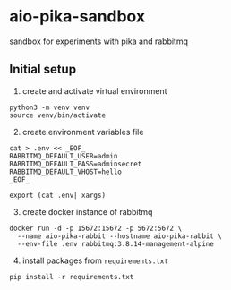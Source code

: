 # aio-pika-sandbox

sandbox for experiments with pika and rabbitmq

## Initial setup

1. create and activate virtual environment
```shell
python3 -m venv venv
source venv/bin/activate
```
2. create environment variables file
```shell
cat > .env << _EOF_
RABBITMQ_DEFAULT_USER=admin
RABBITMQ_DEFAULT_PASS=adminsecret
RABBITMQ_DEFAULT_VHOST=hello
_EOF_

export (cat .env| xargs)
```
3. create docker instance of rabbitmq
```shell
docker run -d -p 15672:15672 -p 5672:5672 \
  --name aio-pika-rabbit --hostname aio-pika-rabbit \
  --env-file .env rabbitmq:3.8.14-management-alpine
```
4. install packages from `requirements.txt`
```shell
pip install -r requirements.txt
```